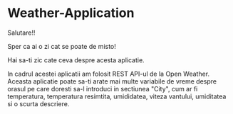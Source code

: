 # Weather-Application
 

Salutare!!

Sper ca ai o zi cat se poate de misto!

Hai sa-ti zic cate ceva despre acesta aplicatie.

In cadrul acestei aplicatii am folosit REST API-ul de la Open Weather. Aceasta aplicatie poate sa-ti arate mai multe variabile de vreme despre orasul pe care doresti sa-l introduci in sectiunea "City", cum ar fi temperatura, temperatura resimtita, umididatea, viteza vantului, umiditatea si o scurta descriere.
